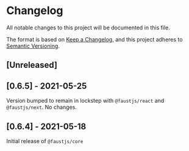 # Changelog

All notable changes to this project will be documented in this file.

The format is based on [Keep a Changelog](https://keepachangelog.com/en/1.0.0/),
and this project adheres to [Semantic Versioning](https://semver.org/spec/v2.0.0.html).

## [Unreleased]

## [0.6.5] - 2021-05-25

Version bumped to remain in lockstep with `@faustjs/react` and `@faustjs/next`. No changes.

## [0.6.4] - 2021-05-18

Initial release of `@faustjs/core`
